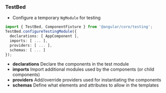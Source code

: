 ### TestBed

* Configure a temporary `NgModule` for testing

```typescript
import { TestBed, ComponentFixture } from '@angular/core/testing';
TestBed.configureTestingModule({
  declarations: [ AppComponent ],
  imports: [ ... ],
  providers: [ ... ],
  schemas: [ ... ]
});
```

* **declarations** Declare the components in the test module
* **imports** Import additional modules used by the components (or child components)
* **providers** Add/override providers used for instantiating the components
* **schemas** Define what elements and attributes to allow in the templates
